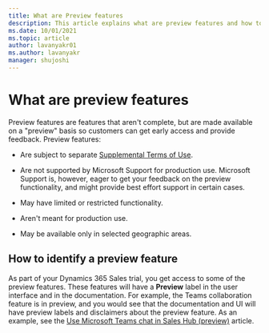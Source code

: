 ```yaml
---
title: What are Preview features
description: This article explains what are preview features and how to identify them in your trial instance.
ms.date: 10/01/2021
ms.topic: article
author: lavanyakr01
ms.author: lavanyakr
manager: shujoshi
---
```


# What are preview features

Preview features are features that aren't complete, but are made available on a "preview" basis so customers can get early access and provide feedback. Preview features:

- Are subject to separate [Supplemental Terms of Use](/legaldocs/supp-dynamics365-preview/).

- Are not supported by Microsoft Support for production use. Microsoft Support is, however, eager to get your feedback on the preview functionality, and might provide best effort support in certain cases.

- May have limited or restricted functionality.

- Aren't meant for production use.

- May be available only in selected geographic areas.


## How to identify a preview feature

As part of your Dynamics 365 Sales trial, you get access to some of the preview features. These features will have a **Preview** label in the user interface and in the documentation. For example, the Teams collaboration feature is in preview, and you would see that the documentation and UI will have preview labels and disclaimers about the preview feature. As an example, see the [Use Microsoft Teams chat in Sales Hub (preview)](teams-integration/using-teams-chat-in-dynamics.md) article.
